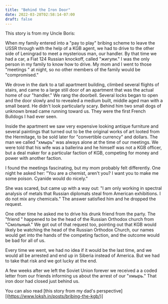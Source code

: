 ```yaml
---
title: "Behind the Iron Door"
date: 2022-03-28T02:58:14-07:00
draft: false
---
```


This story is from my Uncle Boris:

When my family entered into a "pay to play" bribing scheme to leave the USSR through with the help of a KGB agent, we had to drive to the other side of Leningrad to meet a mysterious man, our handler.  By that time we had a car, a Fiat 124 Russian knockoff, called "жигули."  I was the only person in my family to know how to drive.  My mom and I went to those "meetings " at night, so no other members of the family would be "compromised."

We drove in the dark to a tall apartment building, climbed several flights of stairs, and came to a large still door of an apartment that was the actual home of our "handler."  We rang the doorbell.  Several locks began to open and the door slowly and to revealed a medium built, middle aged man with a small beard. He didn't look particularly scary. Behind him two small dogs of unknown bread came running toward us. They were the first French Bulldogs I had ever seen.

Inside the apartment we saw very expensive looking antique furniture and several paintings that turned out to be the original works of art looted from the Hermitage, to be sold later for "convertible currency" and dollars.  The man we called "хмырь" was always alone at the time of our meetings. We were told that his wife was a ballerina and he himself was not a KGB officer, but a deal maker for a particular faction of KGB, competing for money and power with another faction.

I found the meetings fascinating, but my mom probably felt differently. One night he asked her: "You are a chemist, aren't you? I want you to make me some poison. Cyanide would do nicely."

She was scared, but came up with a way out: "I am only working in spectral analysis of metals that Russian diplomats steal from American exhibitions. I do not mix any chemicals." The answer satisfied him and he dropped the request.

One other time he asked me to drive his drunk friend from the party. The "friend " happened to be the head of the Russian Orthodox church from "Смольный."  We got out of that request too, pointing out that KGB would likely be watching the head of the Russian Orthodox Church, our names would get into the hands of the competing faction, and the outcome would be bad for all of us.

Every time we went, we had no idea if it would be the last time, and we would all be arrested and end up in Siberia instead of America.  But we had to take that risk and we got lucky at the end.

A few weeks after we left the Soviet Union forever we received a a coded letter from our friends informing us about the arrest of our "хмырь." That iron door had closed just behind us.

You can also read [this story from my dad's perspective][(https://www.loksh.in/posts/bribing-the-kgb/)]
